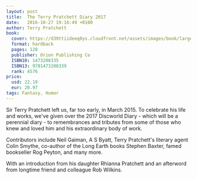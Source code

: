 ```yaml
---
layout: post
title:  The Terry Pratchett Diary 2017
date:   2016-10-27 19:16:49 +0100
author: Terry Pratchett
book: 
  cover: https://d39ttiideeq0ys.cloudfront.net/assets/images/book/large/9781/4732/9781473208339.jpg
  format: hardback
  pages: 128
  publisher: Orion Publishing Co
  ISBN10: 1473208335
  ISBN13: 9781473208339
  rank: 4576
price: 
  usd: 22.19
  eur: 20.97
tags: Fantasy, Humor
---
```


Sir Terry Pratchett left us, far too early, in March 2015. To celebrate his life and works, we've given over the 2017 Discworld Diary - which will be a perennial diary - to remembrances and tributes from some of those who knew and loved him and his extraordinary body of work. 

Contributors include Neil Gaiman, A S Byatt, Terry Pratchett's literary agent Colin Smythe, co-author of the Long Earth books Stephen Baxter, famed bookseller Rog Peyton, and many more. 

With an introduction from his daughter Rhianna Pratchett and an afterword from longtime friend and colleague Rob Wilkins.
